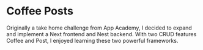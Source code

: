 # Coffee Posts

Originally a take home challenge from App Academy, I decided to expand and implement a Next frontend and Nest backend. With two CRUD features Coffee and Post, I enjoyed learning these two powerful frameworks.

